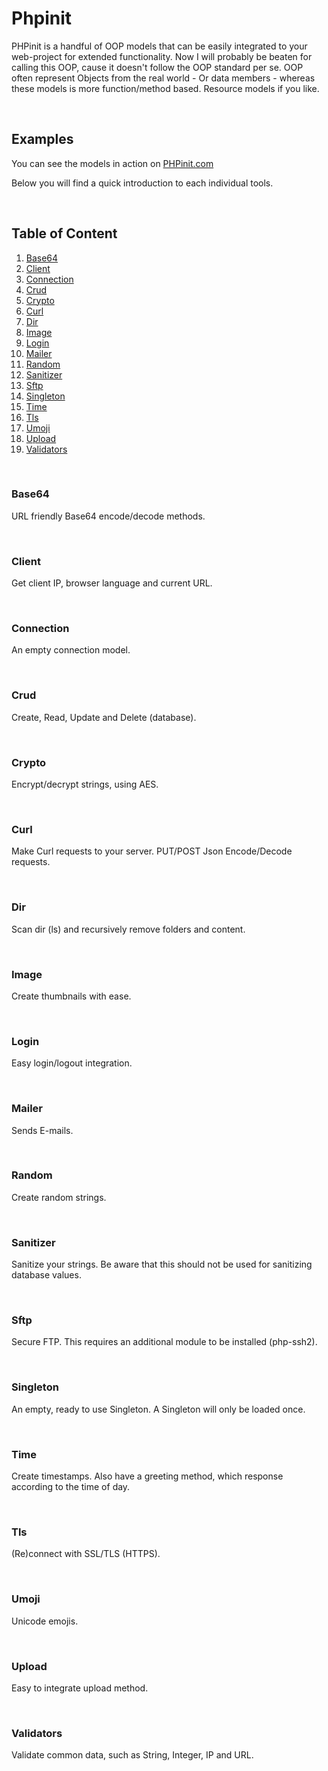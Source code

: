 # Phpinit
PHPinit is a handful of OOP models that can be easily integrated to your web-project for extended functionality. Now I will probably be beaten for calling this OOP, cause it doesn't follow the OOP standard per se. OOP often represent Objects from the real world - Or data members - whereas these models is more function/method based. Resource models if you like. 

&nbsp;

## Examples
You can see the models in action on [PHPinit.com](http://phpinit.com)

Below you will find a quick introduction to each individual tools.

&nbsp;

## Table of Content
1. [Base64](#base64)
2. [Client](#client)
3. [Connection](#connection)
4. [Crud](#crud)
5. [Crypto](#crypto)
6. [Curl](#curl)
7. [Dir](#dir)
8. [Image](#image)
9. [Login](#login)
10. [Mailer](#mailer)
11. [Random](#random)
12. [Sanitizer](#sanitizer)
13. [Sftp](#sftp)
14. [Singleton](#singleton)
15. [Time](#time)
16. [Tls](#tls)
17. [Umoji](#umoji)
18. [Upload](#upload)
19. [Validators](#validators)

&nbsp;

### Base64
URL friendly Base64 encode/decode methods.

&nbsp;

### Client
Get client IP, browser language and current URL.

&nbsp;

### Connection
An empty connection model. 

&nbsp;

### Crud
Create, Read, Update and Delete (database).

&nbsp;

### Crypto
Encrypt/decrypt strings, using AES.

&nbsp;

### Curl
Make Curl requests to your server. PUT/POST Json Encode/Decode requests.

&nbsp;

### Dir
Scan dir (ls) and recursively remove folders and content. 

&nbsp;

### Image
Create thumbnails with ease. 

&nbsp;

### Login
Easy login/logout integration. 

&nbsp;

### Mailer
Sends E-mails. 

&nbsp;

### Random
Create random strings. 

&nbsp;

### Sanitizer
Sanitize your strings. Be aware that this should not be used for sanitizing database values.

&nbsp;

### Sftp
Secure FTP. This requires an additional module to be installed (php-ssh2).

&nbsp;

### Singleton
An empty, ready to use Singleton. A Singleton will only be loaded once.

&nbsp;

### Time
Create timestamps. Also have a greeting method, which response according to the time of day.

&nbsp;

### Tls
(Re)connect with SSL/TLS (HTTPS).

&nbsp;

### Umoji
Unicode emojis.

&nbsp;

### Upload
Easy to integrate upload method. 

&nbsp;

### Validators
Validate common data, such as String, Integer, IP and URL.

